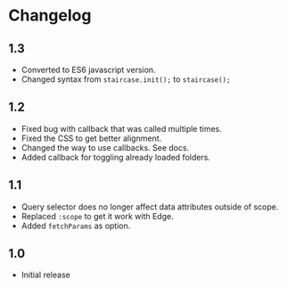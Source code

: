 # Changelog

## 1.3

- Converted to ES6 javascript version.
- Changed syntax from `staircase.init();` to `staircase();`

## 1.2

- Fixed bug with callback that was called multiple times.
- Fixed the CSS to get better alignment.
- Changed the way to use callbacks. See docs.
- Added callback for toggling already loaded folders.

## 1.1

- Query selector does no longer affect data attributes outside of scope.
- Replaced `:scope` to get it work with Edge.
- Added `fetchParams` as option.

## 1.0

- Initial release